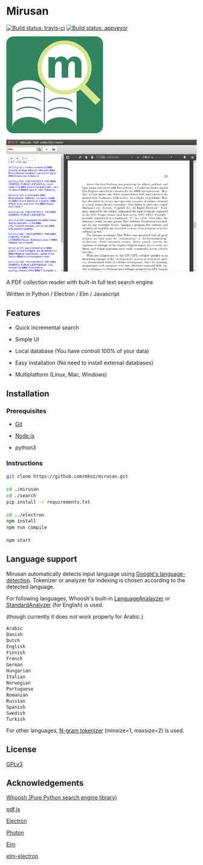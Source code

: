 # Mirusan

[![Build status: travis-ci](https://travis-ci.org/mknz/mirusan.svg?branch=master)](https://travis-ci.org/mknz/mirusan)
[![Build status: appveyor](https://ci.appveyor.com/api/projects/status/limqxg20w65bshtw/branch/master?svg=true)](https://ci.appveyor.com/project/mknz/mirusan/branch/master)

![mirusan_logo.png](images/mirusan_logo.png)

![screenshot.png](images/screenshot.png)

A PDF collection reader with built-in full text search engine

Written in Python / Electron / Elm / Javascript

## Features

- Quick incremental search

- Simple UI

- Local database (You have controll 100% of your data)

- Easy installation (No need to install external databases)

- Multiplatform (Linux, Mac, Windows)

## Installation

### Prerequisites

- [Git](https://git-scm.com/)

- [Node.js](https://nodejs.org)

- python3

### Instructions

```sh
git clone https://github.com/mknz/mirusan.git

cd ./mirusan
cd ./search
pip install -r requirements.txt

cd ../electron
npm install
npm run compile

npm start
```

## Language support

Mirusan automatically detects input language using [Google's language-detection](https://pypi.python.org/pypi/langdetect). Tokenizer or analyzer for indexing is chosen according to the detected language.

For following languages, Whoosh's built-in [LanguageAnalayzer](http://whoosh.readthedocs.io/en/latest/api/analysis.html#whoosh.analysis.LanguageAnalyzer) or [StandardAnalyzer](http://whoosh.readthedocs.io/en/latest/api/analysis.html#whoosh.analysis.StandardAnalyzer) (for English) is used.

(though currently it does not work properly for Arabic.)

```
Arabic
Danish
Dutch
English
Finnish
French
German
Hungarian
Italian
Norwegian
Portuguese
Romanian
Russian
Spanish
Swedish
Turkish
```

For other languages, [N-gram tokenizer](http://whoosh.readthedocs.io/en/latest/api/analysis.html#whoosh.analysis.NgramTokenizer) (minsize=1, maxsize=2) is used.

## License

[GPLv3](https://www.gnu.org/licenses/gpl-3.0.en.html)

## Acknowledgements
[Whoosh (Pure Python search engine library)](http://whoosh.readthedocs.io/en/latest/)

[pdf.js](https://github.com/mozilla/pdf.js)

[Electron](http://electron.atom.io/)

[Photon](http://photonkit.com/)

[Elm](http://elm-lang.org/)

[elm-electron](https://github.com/elm-electron/electron/tree/master/examples/ipcRenderer)
